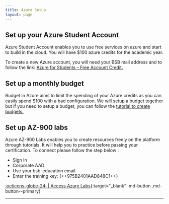 ```yaml
---
title: Azure Setup
layout: page
---
```


## Set up your Azure Student Account

Azure Student Account enables you to use free services on azure and start to build in the cloud. You will have $100 azure credits for the academic year.

To create a new Azure account, you will need your BSB mail address and to follow the link:
[Azure for Students – Free Account Credit.](https://azure.microsoft.com/en-us/free/students/)

## Set up a monthly budget

Budget in Azure aims to limit the spending of your Azure credits as you can easily spend $100 with a bad configuration.
We will setup a budget together but if you need to setup a budget, you can follow the [tutorial to create budgets.](https://learn.microsoft.com/en-us/azure/cost-management-billing/costs/tutorial-acm-create-budgets)

## Set up AZ-900 labs

Azure AZ-900 Labs enables you to create resources freely on the platform through tutorials. It will help you to practice before passing your certification. To connect please follow the step below :

- Sign In
- Corporate AAD
- Use your bsb-education email
- Enter the training key: {++975B2401AAD848C1++}

[:octicons-globe-24: | Access Azure Labs](https://msle.learnondemand.net/User/Login?ReturnUrl=%2FClassEnrollment%2F3522039){:target="_blank" .md-button .md-button--primary}

---

